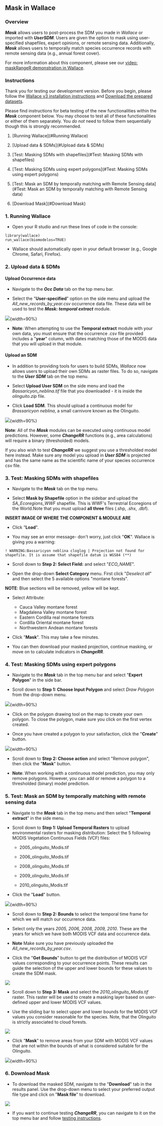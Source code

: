 ## Mask in Wallace  

### Overview

**_Mask_** allows users to post-process the SDM you made in *Wallace* or imported with **_UserSDM_**.  Users are given the option to mask using user-specified shapefiles, expert opinions, or remote sensing data. Additionally, **_Mask_** allows users to temporally match species occurrence records with remote sensing data (e.g., annual forest cover).
  
For more information about this component, please see our [video: maskRangeR demonstration in Wallace](https://youtu.be/uBbYqQLRirU). 

### Instructions  

Thank you for testing our development version. Before you begin, please follow the [Wallace v3 installation 
instructions](installation_instructions.md) and [Download the prepared datasets](Data.md).  

Please find instructions for beta testing of the new functionalities within the **_Mask_** component below. You may choose to test all of these functionalities or either of them separately. You *do not* need to follow them sequentially though this is strongly recommended.   

1. [Running Wallace](#Running Wallace)<br>

2. [Upload data & SDMs](#Upload data & SDMs)<br> 

3. [Test: Masking SDMs with shapefiles](#Test: Masking SDMs with shapefiles)<br>

4. [Test: Masking SDMs using expert polygons](#Test: Masking SDMs using expert polygons)<br>

5. [Test: Mask an SDM by temporally matching with Remote Sensing data](#Test: Mask an SDM by temporally matching with Remote Sensing data)<br>

6. [Download Mask](#Download Mask)<br>

### 1. Running Wallace <a name = "Running Wallace"> </a>

  * Open your R studio and run these lines of code in the console: 
  
```{r}
library(wallace) 
run_wallace(biomodelos=TRUE) 
```

  * Wallace should automatically open in your default browser (e.g., Google Chrome, Safari, Firefox).<br>
  

### 2. Upload data & SDMs <a name = "Upload data & SDMs"> </a>

#### Upload Occurrence data  

  * Navigate to the **_Occ Data_** tab on the top menu bar.  

  * Select the "**User-specified**" option on the side menu and upload the *All_new_records_by_year.csv* occurrence data file. These data will be used to test the **_Mask: temporal extract_** module.    

![](img/mrwOccData.png){width=90%}  

  * **Note**: When attempting to use the **Temporal extract** module with your own data, you must ensure that the occurrence .csv file provided includes a "**year**" column, with dates matching those of the MODIS data that you will upload in that module.  
  
####  Upload an SDM  

  * In addition to providing tools for users to build SDMs, *Wallace* now allows users to upload their own SDMs as raster files. To do so, navigate to the **_User SDM_** tab on the top menu. 

  * Select **Upload User SDM** on the side menu and load the *Bassaricyon_neblina.tif* file that you downloaded - it is inside the *olinguito.zip* file. 

  * Click **Load SDM**. This should upload a continuous model for *Brassaricyon neblina*, a small carnivore known as the Olinguito.<br>   

![](img/mrwLoadUserSDM.png){width=90%}


**Note**: All of the **_Mask_** modules can be executed using continuous model predictions. However, some **_ChangeRR_** functions (e.g., area calculations) will require a binary (thresholded) models.   

If you also wish to test **_ChangeRR_** we suggest you use a thresholded model here instead. Make sure any model you upload in **_User SDM_** is projected and has the same name as the scientific name of your species occurrence csv file. <br>  

### 3. Test: Masking SDMs with shapefiles <a name = "Test: Masking SDMs with shapefiles"> </a>

  * Navigate to the **_Mask_** tab on the top menu.  
  
  * Select **Mask by Shapefile** option in the sidebar and upload the *SA_Ecoregions_WWF* shapefile. This is WWF's Terrestrial Ecoregions of the World.Note that you must upload **all three** files (.shp, .shx, .dbf).  

**INSERT IMAGE OF WHERE THE COMPONENT & MODULE ARE**

  * Click "**Load**". 
  
  * You may see an error message- don't worry, just click "**OK**". Wallace is giving you a warning: 

```{r}
! WARNING:Bassaricyon neblina cloglog | Projection not found for shapefile. It is assume that shapefile datum is WGS84 (**) 
```

  * Scroll down to **Step 2: Select Field:** and select "*ECO_NAME*". 
  
  * Open the drop-down **Select Category** menu. First click "*Deselect all*" and then select the 5 available options "montane forests".   

**NOTE**: Blue sections will be removed, yellow will be kept. 

  * Select Attribute:

    - Cauca Valley montane forest 
    - Magdalena Valley montane forest
    - Eastern Cordilla real montane forests
    - Cordilla Oriental montane forest
    - Northwestern Andean montane forests 

  * Click "**Mask**". This may take a few minutes. 

  * You can then download your masked projection, continue masking, or move on to calculate indicators in **_ChangeRR_**. <br>


### 4. Test: Masking SDMs using expert polygons<a name = "Test: Masking SDMs using expert polygons"> </a>  

  * Navigate to the **_Mask_** tab in the top menu bar and select "**Expert Polygon**" in the side bar.    

  * Scroll down to **Step 1: Choose Input Polygon** and select *Draw Polygon* from the drop-down menu.<br>  
  
  ![](img/mrwExpertPolygon1.png){width=90%}

  * Click on the polygon drawing tool on the map to create your own polygon. To close the polygon, make sure you click on the first vertex created. 

  * Once you have created a polygon to your satisfaction, click the "**Create**" button.<br> 

![](img/mrwExpertPolygon2.png){width=90%}<br>

  * Scroll down to **Step 2: Choose action** and select "Remove polygon", then click the "**Mask**" button.  
  
  * **Note**: When working with a continuous model prediction, you may only remove polygons. However, you can add or remove a polygon to a thresholded (binary) model prediction.<br>  

### 5. Test: Mask an SDM by temporally matching with remote sensing data <a name = "Test: Mask an SDM by temporally matching with remote sensing data"> </a> 
  
  * Navigate to the **_Mask_** tab in the top menu and then select "**Temporal extract**" in the side menu.  

  * Scroll down to **Step 1: Upload Temporal Rasters** to upload environmental rasters for masking distribution: Select the 5 following MODIS Vegetation Continuous Fields (VCF) files: 
  
      + 2005_olinguito_Modis.tif  
      
      + 2006_olinguito_Modis.tif  
      
      + 2008_olinguito_Modis.tif  
      
      + 2009_olinguito_Modis.tif  
      
      + 2010_olinguito_Modis.tif  
  
  * Click the "**Load**" button.<br>

![](img/mrwTempMatch1.png){width=90%}  

  * Scroll down to **Step 2: Bounds** to select the temporal time frame for which we will match our occurrence data. 
  
  * Select only the years *2005, 2006, 2008, 2009, 2010*. These are the years for which we have both MODIS VCF data and occurrence data. 

  * **Note** Make sure you have previously uploaded the *All_new_records_by_year.csv*. 

  * Click the "**Get Bounds**" button to get the distribution of MODIS VCF values corresponding to your occurrence points. These results can guide the selection of the upper and lower bounds for these values to create the SDM mask.<br>

![](img/mrwTempMatch3.png)  

  * Scroll down to **Step 3: Mask** and select the *2010_olinguito_Modis.tif* raster. This raster will be used to create a masking layer based on user-defined upper and lower MODIS VCF values. 

  * Use the sliding bar to select upper and lower bounds for the MODIS VCF values you consider reasonable for the species. Note, that the Olinguito is strictly associated to cloud forests.<br> 

![](img/mrwTempMatch4.png)  

  * Click "**Mask**" to remove areas from your SDM with MODIS VCF values that are not within the bounds of what is considered suitable for the Olinguito.<br> 

![](img/mrwTempMatch5.png){width=90%} <br>

### 6. Download Mask<a name = "Download Mask"> </a>

  * To download the masked SDM, navigate to the "**Download**" tab in the results panel. Use the drop-down menu to select your preferred output file type and click on "**Mask file**" to download.<br>

![](img/mrwDownloadMask.png)  

  * If you want to continue testing **_ChangeRR_**, you can navigate to it on the top menu bar and follow [testing instructions](crr.md). 
